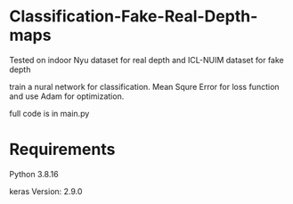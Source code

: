# Classification-Fake-Real-Depth-maps
Tested on indoor Nyu dataset for real depth and ICL-NUIM dataset for fake depth

train a nural network for classification.
Mean Squre Error for loss function and use Adam for optimization.

full code is in main.py
# Requirements
Python 3.8.16

keras Version: 2.9.0
